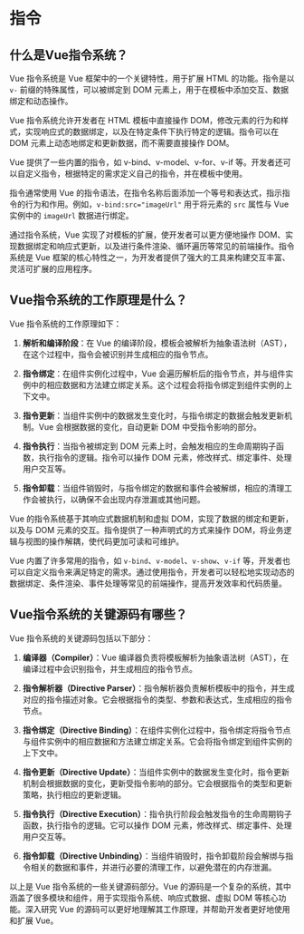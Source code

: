 # 指令

## 什么是Vue指令系统？
Vue 指令系统是 Vue 框架中的一个关键特性，用于扩展 HTML 的功能。指令是以 `v-` 前缀的特殊属性，可以被绑定到 DOM 元素上，用于在模板中添加交互、数据绑定和动态操作。

Vue 指令系统允许开发者在 HTML 模板中直接操作 DOM，修改元素的行为和样式，实现响应式的数据绑定，以及在特定条件下执行特定的逻辑。指令可以在 DOM 元素上动态地绑定和更新数据，而不需要直接操作 DOM。

Vue 提供了一些内置的指令，如 v-bind、v-model、v-for、v-if 等。开发者还可以自定义指令，根据特定的需求定义自己的指令，并在模板中使用。

指令通常使用 Vue 的指令语法，在指令名称后面添加一个等号和表达式，指示指令的行为和作用。例如，`v-bind:src="imageUrl"` 用于将元素的 `src` 属性与 Vue 实例中的 `imageUrl` 数据进行绑定。

通过指令系统，Vue 实现了对模板的扩展，使开发者可以更方便地操作 DOM、实现数据绑定和响应式更新，以及进行条件渲染、循环遍历等常见的前端操作。指令系统是 Vue 框架的核心特性之一，为开发者提供了强大的工具来构建交互丰富、灵活可扩展的应用程序。

## Vue指令系统的工作原理是什么？
Vue 指令系统的工作原理如下：

1. **解析和编译阶段**：在 Vue 的编译阶段，模板会被解析为抽象语法树（AST），在这个过程中，指令会被识别并生成相应的指令节点。

2. **指令绑定**：在组件实例化过程中，Vue 会遍历解析后的指令节点，并与组件实例中的相应数据和方法建立绑定关系。这个过程会将指令绑定到组件实例的上下文中。

3. **指令更新**：当组件实例中的数据发生变化时，与指令绑定的数据会触发更新机制。Vue 会根据数据的变化，自动更新 DOM 中受指令影响的部分。

4. **指令执行**：当指令被绑定到 DOM 元素上时，会触发相应的生命周期钩子函数，执行指令的逻辑。指令可以操作 DOM 元素，修改样式、绑定事件、处理用户交互等。

5. **指令卸载**：当组件销毁时，与指令绑定的数据和事件会被解绑，相应的清理工作会被执行，以确保不会出现内存泄漏或其他问题。

Vue 的指令系统基于其响应式数据机制和虚拟 DOM，实现了数据的绑定和更新，以及与 DOM 元素的交互。指令提供了一种声明式的方式来操作 DOM，将业务逻辑与视图的操作解耦，使代码更加可读和可维护。

Vue 内置了许多常用的指令，如 `v-bind`、`v-model`、`v-show`、`v-if` 等，开发者也可以自定义指令来满足特定的需求。通过使用指令，开发者可以轻松地实现动态的数据绑定、条件渲染、事件处理等常见的前端操作，提高开发效率和代码质量。

## Vue指令系统的关键源码有哪些？
Vue 指令系统的关键源码包括以下部分：

1. **编译器（Compiler）**：Vue 编译器负责将模板解析为抽象语法树（AST），在编译过程中会识别指令，并生成相应的指令节点。

2. **指令解析器（Directive Parser）**：指令解析器负责解析模板中的指令，并生成对应的指令描述对象。它会根据指令的类型、参数和表达式，生成相应的指令节点。

3. **指令绑定（Directive Binding）**：在组件实例化过程中，指令绑定将指令节点与组件实例中的相应数据和方法建立绑定关系。它会将指令绑定到组件实例的上下文中。

4. **指令更新（Directive Update）**：当组件实例中的数据发生变化时，指令更新机制会根据数据的变化，更新受指令影响的部分。它会根据指令的类型和更新策略，执行相应的更新逻辑。

5. **指令执行（Directive Execution）**：指令执行阶段会触发指令的生命周期钩子函数，执行指令的逻辑。它可以操作 DOM 元素，修改样式、绑定事件、处理用户交互等。

6. **指令卸载（Directive Unbinding）**：当组件销毁时，指令卸载阶段会解绑与指令相关的数据和事件，并进行必要的清理工作，以避免潜在的内存泄漏。

以上是 Vue 指令系统的一些关键源码部分。Vue 的源码是一个复杂的系统，其中涵盖了很多模块和组件，用于实现指令系统、响应式数据、虚拟 DOM 等核心功能。深入研究 Vue 的源码可以更好地理解其工作原理，并帮助开发者更好地使用和扩展 Vue。
